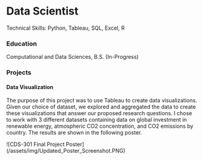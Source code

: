 # Data Scientist
Technical Skills: Python, Tableau, SQL, Excel, R

### Education
Computational and Data Sciences, B.S. (In-Progress)

### Projects
#### Data Visualization
The purpose of this project was to use Tableau to create data visualizations. Given our choice of dataset, we explored and aggregated the data to create these visualizations that answer our proposed research questions.
I chose to work with 3 different datasets containing data on global investment in renewable energy, atmospheric CO2 concentration, and CO2 emissions by country. The results are shown in the following poster. 

![CDS-301 Final Project Poster] (/assets/img/Updated_Poster_Screenshot.PNG)
